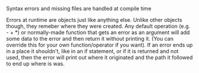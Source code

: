 Syntax errors and missing files are handled at compile time

Errors at runtime are objects just like anything else. Unlike other objects though, they remeber where they were created. Any default operation (e.g. - + *) or normally-made function that gets an error as an argument will add some data to the error and then return it without printing it. (You can override this for your own function/operator if you want). If an error ends up in a place it shouldn't, like in an if statement, or if it is returned and not used, then the error will print out where it originated and the path it followed to end up where is was.
